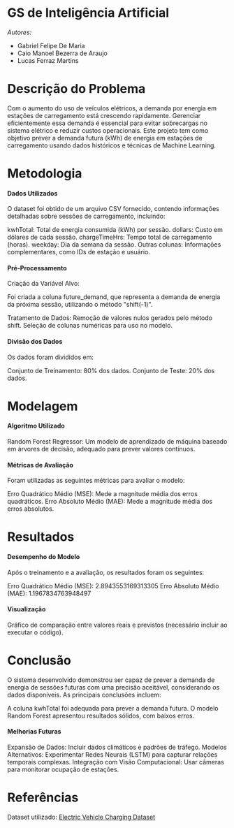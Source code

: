 # GS de Inteligência Artificial

*Autores:* 
- Gabriel Felipe De Maria
- Caio Manoel Bezerra de Araujo
- Lucas Ferraz Martins

# Descrição do Problema

Com o aumento do uso de veículos elétricos, a demanda por energia em estações de carregamento está crescendo rapidamente. Gerenciar eficientemente essa demanda é essencial para evitar sobrecargas no sistema elétrico e reduzir custos operacionais. Este projeto tem como objetivo prever a demanda futura (kWh) de energia em estações de carregamento usando dados históricos e técnicas de Machine Learning.

# Metodologia

<h4> Dados Utilizados </h4>

O dataset foi obtido de um arquivo CSV fornecido, contendo informações detalhadas sobre sessões de carregamento, incluindo:

kwhTotal: Total de energia consumida (kWh) por sessão.
dollars: Custo em dólares de cada sessão.
chargeTimeHrs: Tempo total de carregamento (horas).
weekday: Dia da semana da sessão.
Outras colunas: Informações complementares, como IDs de estação e usuário.

<h4> Pré-Processamento </h4>

Criação da Variável Alvo:

Foi criada a coluna future_demand, que representa a demanda de energia da próxima sessão, utilizando o método "shift(-1)".

Tratamento de Dados:
Remoção de valores nulos gerados pelo método shift.
Seleção de colunas numéricas para uso no modelo.

<h4> Divisão dos Dados </h4>

Os dados foram divididos em:

Conjunto de Treinamento: 80% dos dados.
Conjunto de Teste: 20% dos dados.

# Modelagem

<h4> Algoritmo Utilizado </h4>

Random Forest Regressor: Um modelo de aprendizado de máquina baseado em árvores de decisão, adequado para prever valores contínuos.

<h4> Métricas de Avaliação </h4>

Foram utilizadas as seguintes métricas para avaliar o modelo:

Erro Quadrático Médio (MSE): Mede a magnitude média dos erros quadráticos.
Erro Absoluto Médio (MAE): Mede a magnitude média dos erros absolutos.

# Resultados

<h4> Desempenho do Modelo </h4>

Após o treinamento e a avaliação, os resultados foram os seguintes:

Erro Quadrático Médio (MSE): 2.8943553169313305
Erro Absoluto Médio (MAE): 1.1967834763948497

<h4> Visualização </h4>

Gráfico de comparação entre valores reais e previstos (necessário incluir ao executar o código).

# Conclusão

O sistema desenvolvido demonstrou ser capaz de prever a demanda de energia de sessões futuras com uma precisão aceitável, considerando os dados disponíveis. As principais conclusões incluem:

A coluna kwhTotal foi adequada para prever a demanda futura.
O modelo Random Forest apresentou resultados sólidos, com baixos erros.

<h4> Melhorias Futuras </h4>

Expansão de Dados: Incluir dados climáticos e padrões de tráfego.
Modelos Alternativos: Experimentar Redes Neurais (LSTM) para capturar relações temporais complexas.
Integração com Visão Computacional: Usar câmeras para monitorar ocupação de estações.

# Referências

Dataset utilizado: [Electric Vehicle Charging Dataset](https://www.kaggle.com/datasets/michaelbryantds/electric-vehicle-charging-dataset?select=station_data_dataverse.csv)
